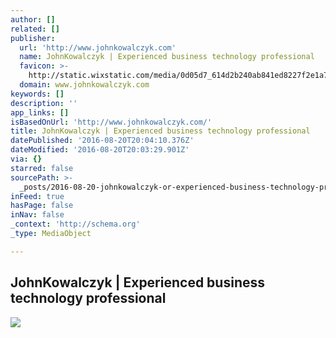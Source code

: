```yaml
---
author: []
related: []
publisher:
  url: 'http://www.johnkowalczyk.com'
  name: JohnKowalczyk | Experienced business technology professional
  favicon: >-
    http://static.wixstatic.com/media/0d05d7_614d2b240ab841ed8227f2e1a74d16b5.png/v1/fill/w_16%2Ch_16%2Clg_1/0d05d7_614d2b240ab841ed8227f2e1a74d16b5.png
  domain: www.johnkowalczyk.com
keywords: []
description: ''
app_links: []
isBasedOnUrl: 'http://www.johnkowalczyk.com/'
title: JohnKowalczyk | Experienced business technology professional
datePublished: '2016-08-20T20:04:10.376Z'
dateModified: '2016-08-20T20:03:29.901Z'
via: {}
starred: false
sourcePath: >-
  _posts/2016-08-20-johnkowalczyk-or-experienced-business-technology-professional.md
inFeed: true
hasPage: false
inNav: false
_context: 'http://schema.org'
_type: MediaObject

---
```

<article style=""><h1>JohnKowalczyk | Experienced business technology professional</h1><img src="https://static.wixstatic.com/media/0d05d7_d928ef853093402bab6a90029f053eec.jpg" /></article>